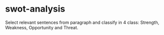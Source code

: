 # swot-analysis
Select relevant sentences from paragraph and classify in 4 class: Strength, Weakness, Opportunity and Threat. 
